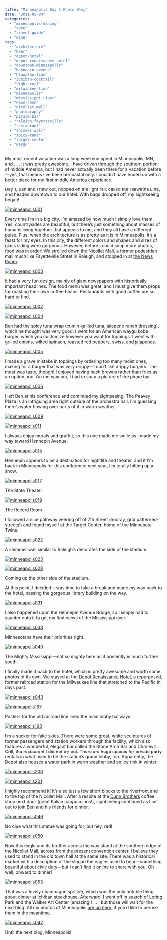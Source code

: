 ```yaml
---
title: "Minneapolis Day 1—Photo Blog"
date: "2011-05-24"
categories: 
  - "minneapolis-dining"
  - "sake"
  - "travel-guide"
  - "wine"
tags: 
  - "architecture"
  - "beer"
  - "depot-hotel"
  - "depot-renaissance-hotel"
  - "downtown-minneapolis"
  - "hennepin-avenue"
  - "hiawatha-line"
  - "ichiban-cocktail"
  - "light-rail"
  - "milwaukee-line"
  - "minneapolis"
  - "mississippi-river"
  - "news-room"
  - "nicollet-mall"
  - "photography"
  - "pirate-bar"
  - "raleigh-fayetteville"
  - "restaurant"
  - "shimmer-wall"
  - "spicy-tuna"
  - "target-center"
  - "waygu"
---
```


My most recent vacation was a long weekend spent in Minneapolis, MN, and . . . it was pretty awesome. I have driven through the southern portion of middle America, but I had never actually been there for a vacation before—yes, that means I’ve been bi-coastal only. I couldn’t have ended up with a better place for my first middle America experience.

Day 1, Ben and I flew out, hopped on the light rail, called the Hiawatha Line, and headed downtown to our hotel. With bags dropped off, my sightseeing began!

[![](http://s3.amazonaws.com/thegourmez-wpmedia/2011/05/minneapolis001.jpg "minneapolis001")](http://s3.amazonaws.com/thegourmez-wpmedia/2011/05/minneapolis001.jpg)

Every time I’m in a big city, I’m amazed by how much I simply love them. Yes, countrysides are beautiful, but there’s just something about masses of humans living together that appeals to me, and they all have a different pulse. Plus, when the architecture is as pretty as it is in Minneapolis, it’s a feast for my eyes. In this city, the different colors and shapes and sizes of glass siding were gorgeous. However, before I could snap more photos, food was in order! We strolled down the Nicollet Mall, a former pedestrian mall much like Fayetteville Street in Raleigh, and stopped in at [the News Room](http://www.thenewsroommpls.com/).

[![](http://s3.amazonaws.com/thegourmez-wpmedia/2011/05/minneapolis003.jpg "minneapolis003")](http://s3.amazonaws.com/thegourmez-wpmedia/2011/05/minneapolis003.jpg)

It had a very fun design, mainly of giant newspapers with historically important headlines. The food menu was great, and I must give them props for roasting their own coffee beans. Restaurants with good coffee are so hard to find.

[![](http://s3.amazonaws.com/thegourmez-wpmedia/2011/05/minneapolis002.jpg "minneapolis002")](http://s3.amazonaws.com/thegourmez-wpmedia/2011/05/minneapolis002.jpg)

[![](http://s3.amazonaws.com/thegourmez-wpmedia/2011/05/minneapolis004.jpg "minneapolis004")](http://s3.amazonaws.com/thegourmez-wpmedia/2011/05/minneapolis004.jpg)

Ben had the spicy tuna wrap (cumin-grilled tuna, jalapeno ranch dressing), which he thought was very good. I went for an American waygu kobe burger, which you customize however you want for toppings. I went with grilled onions, wilted spinach, roasted red peppers, swiss, and jalapenos.

[![](http://s3.amazonaws.com/thegourmez-wpmedia/2011/05/minneapolis005.jpg "minneapolis005")](http://s3.amazonaws.com/thegourmez-wpmedia/2011/05/minneapolis005.jpg)

I made a grave mistake in toppings by ordering too many moist ones, making for a burger that was very drippy—I don’t like drippy burgers. The meat was tasty, though! I enjoyed having hash browns rather than fries as an option, too. On the way out, I had to snap a picture of the pirate bar.

[![](http://s3.amazonaws.com/thegourmez-wpmedia/2011/05/minneapolis006.jpg "minneapolis006")](http://s3.amazonaws.com/thegourmez-wpmedia/2011/05/minneapolis006.jpg)

I left Ben at his conference and continued my sightseeing. The Peavey Plaza is an intriguing area right outside of the orchestra hall. I’m guessing there’s water flowing over parts of it in warm weather.

[![](http://s3.amazonaws.com/thegourmez-wpmedia/2011/05/minneapolis009.jpg "minneapolis009")](http://s3.amazonaws.com/thegourmez-wpmedia/2011/05/minneapolis009.jpg)

[![](http://s3.amazonaws.com/thegourmez-wpmedia/2011/05/minneapolis011.jpg "minneapolis011")](http://s3.amazonaws.com/thegourmez-wpmedia/2011/05/minneapolis011.jpg)

I always enjoy murals and graffiti, so this one made me smile as I made my way toward Hennepin Avenue.

[![](http://s3.amazonaws.com/thegourmez-wpmedia/2011/05/minneapolis015.jpg "minneapolis015")](http://s3.amazonaws.com/thegourmez-wpmedia/2011/05/minneapolis015.jpg)

Hennepin appears to be a destination for nightlife and theater, and if I’m back in Minneapolis for this conference next year, I’m totally hitting up a show.

[![](http://s3.amazonaws.com/thegourmez-wpmedia/2011/05/minneapolis017.jpg "minneapolis017")](http://s3.amazonaws.com/thegourmez-wpmedia/2011/05/minneapolis0017.jpg)

The State Theater

[![](http://s3.amazonaws.com/thegourmez-wpmedia/2011/05/minneapolis019.jpg "minneapolis019")](http://s3.amazonaws.com/thegourmez-wpmedia/2011/05/minneapolis019.jpg)

The Record Room

I followed a nice pathway veering off of 7th Street (hooray, grid patterned-streets!) and found myself at the Target Center, home of the Minnesota Twins.

[![](http://s3.amazonaws.com/thegourmez-wpmedia/2011/05/minneapolis022.jpg "minneapolis022")](http://s3.amazonaws.com/thegourmez-wpmedia/2011/05/minneapolis022.jpg)

A shimmer wall similar to Raleigh’s decorates the side of the stadium.

[![](http://s3.amazonaws.com/thegourmez-wpmedia/2011/05/minneapolis023.jpg "minneapolis023")](http://s3.amazonaws.com/thegourmez-wpmedia/2011/05/minneapolis023.jpg)

[![](http://s3.amazonaws.com/thegourmez-wpmedia/2011/05/minneapolis028.jpg "minneapolis028")](http://s3.amazonaws.com/thegourmez-wpmedia/2011/05/minneapolis028.jpg)

Coming up the other side of the stadium.

At this point, I decided it was time to take a break and made my way back to the hotel, passing the gorgeous library building on the way.

[![](http://s3.amazonaws.com/thegourmez-wpmedia/2011/05/minneapolis031.jpg "minneapolis031")](http://s3.amazonaws.com/thegourmez-wpmedia/2011/05/minneapolis031.jpg)

I also happened upon the Hennepin Avenue Bridge, so I simply had to saunter onto it to get my first views of the Mississippi ever.

[![](http://s3.amazonaws.com/thegourmez-wpmedia/2011/05/minneapolis038.jpg "minneapolis038")](http://s3.amazonaws.com/thegourmez-wpmedia/2011/05/minneapolis038.jpg)

Minnesotans have their priorities right.

[![](http://s3.amazonaws.com/thegourmez-wpmedia/2011/05/minneapolis040.jpg "minneapolis040")](http://s3.amazonaws.com/thegourmez-wpmedia/2011/05/minneapolis040.jpg)

The Mighty Mississippi—not so mighty here as it presently is much further south.

I finally made it back to the hotel, which is pretty awesome and worth some photos of its own. We stayed at the [Depot Renaissance Hotel](http://www.thedepotminneapolis.com/), a repurposed, former railroad station for the Milwaukee line that stretched to the Pacific in days past.

[![](http://s3.amazonaws.com/thegourmez-wpmedia/2011/05/minneapolis043.jpg "minneapolis043")](http://s3.amazonaws.com/thegourmez-wpmedia/2011/05/minneapolis043.jpg)

[![](http://s3.amazonaws.com/thegourmez-wpmedia/2011/05/minneapolis197.jpg "minneapolis197")](http://s3.amazonaws.com/thegourmez-wpmedia/2011/05/minneapolis197.jpg)

Posters for the old railroad line lined the main lobby hallways.

[![](http://s3.amazonaws.com/thegourmez-wpmedia/2011/05/minneapolis198.jpg "minneapolis198")](http://s3.amazonaws.com/thegourmez-wpmedia/2011/05/minneapolis198.jpg)

I’m a sucker for fake skies. There were some great, white sculptures of former passengers and station workers through the facility, which also features a wonderful, elegant bar called the Stone Arch Bar and Charley’s Grill, the restaurant I did not try out. There are huge spaces for private party rentals in what used to be the station’s grand lobby, too. Apparently, the Depot also houses a water park in warm weather and an ice rink in winter.

[![](http://s3.amazonaws.com/thegourmez-wpmedia/2011/05/minneapolis200.jpg "minneapolis200")](http://s3.amazonaws.com/thegourmez-wpmedia/2011/05/minneapolis200.jpg)

[![](http://s3.amazonaws.com/thegourmez-wpmedia/2011/05/minneapolis201.jpg "minneapolis201")](http://s3.amazonaws.com/thegourmez-wpmedia/2011/05/minneapolis201.jpg)

I highly recommend it! It’s also just a few short blocks to the riverfront and to the top of the Nicollet Mall. After a respite at the [Dunn Brothers](http://dunnbros.com/) coffee shop next door (great Italian cappuccinos!), sightseeing continued as I set out to join Ben and his friends for dinner.

[![](http://s3.amazonaws.com/thegourmez-wpmedia/2011/05/minneapolis046.jpg "minneapolis046")](http://s3.amazonaws.com/thegourmez-wpmedia/2011/05/minneapolis046.jpg)

No clue what this statue was going for, but hey, red!

[![](http://s3.amazonaws.com/thegourmez-wpmedia/2011/05/minneapolis050.jpg "minneapolis050")](http://s3.amazonaws.com/thegourmez-wpmedia/2011/05/minneapolis050.jpg)

Now this eagle and its brother across the way stand at the southern edge of the Nicollet Mall, across from the present convention center. I believe they used to stand in the old town hall at the same site. There was a historical marker with a description of the slogan the eagles used to bear—something beautiful about civic duty—but I can’t find it online to share with you. Oh well, onward to dinner!

[![](http://s3.amazonaws.com/thegourmez-wpmedia/2011/05/minneapolis053.jpg "minneapolis053")](http://s3.amazonaws.com/thegourmez-wpmedia/2011/05/minneapolis053.jpg)

That was a lovely champagne spritzer, which was the only notable thing about dinner at Ichiban steakhouse. Afterward, I went off in search of Loring Park and the Walker Art Center (amazing!) . . . but those will wait for the next blog. All my photos of Minneapolis [are up here,](http://blastanova.com/photoalbum/index.html?path=Adventures/Minneapolis%202011) if you’d like to peruse them in the meantime.

[![](http://s3.amazonaws.com/thegourmez-wpmedia/2011/05/minneapolis042.jpg "minneapolis042")](http://s3.amazonaws.com/thegourmez-wpmedia/2011/05/minneapolis042.jpg)

Until the next blog, Minneapolis!
